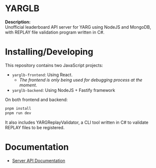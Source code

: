 <h1>YARGLB</h1>

**Description:**  
Unofficial leaderboard API server for YARG using NodeJS and MongoDB, with REPLAY file validation program written in C#.

# Installing/Developing

This repository contains two JavaScript projects:

- `yarglb-frontend`: Using React.
  - _The frontend is only being used for debugging process at the moment_.
- `yarglb-backend`: Using NodeJS + Fastify framework

On both frontend and backend:

```bat
pnpm install
pnpm run dev
```

It also includes YARGReplayValidator, a CLI tool written in C# to validate REPLAY files to be registered.

# Documentation

- [Server API Documentation](docs/serverapi.md)
